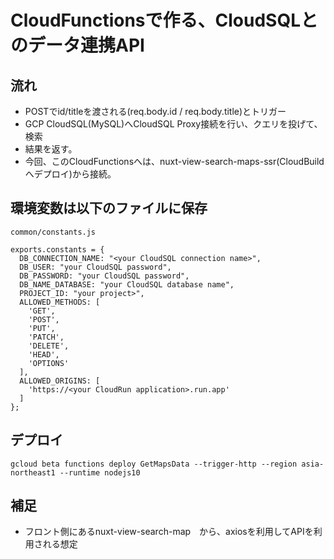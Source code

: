 # CloudFunctionsで作る、CloudSQLとのデータ連携API
## 流れ
- POSTでid/titleを渡される(req.body.id / req.body.title)とトリガー
- GCP CloudSQL(MySQL)へCloudSQL Proxy接続を行い、クエリを投げて、検索
- 結果を返す。
- 今回、このCloudFunctionsへは、nuxt-view-search-maps-ssr(CloudBuildへデプロイ)から接続。

## 環境変数は以下のファイルに保存
```common/constants.js```
```
exports.constants = {
  DB_CONNECTION_NAME: "<your CloudSQL connection name>",
  DB_USER: "your CloudSQL password",
  DB_PASSWORD: "your CloudSQL password",
  DB_NAME_DATABASE: "your CloudSQL database name",
  PROJECT_ID: "your project>",
  ALLOWED_METHODS: [
    'GET',
    'POST',
    'PUT',
    'PATCH',
    'DELETE',
    'HEAD',
    'OPTIONS'
  ],
  ALLOWED_ORIGINS: [
    'https://<your CloudRun application>.run.app'
  ]
};
```

## デプロイ
``` gcloud beta functions deploy GetMapsData --trigger-http --region asia-northeast1 --runtime nodejs10 ```

## 補足
- フロント側にあるnuxt-view-search-map　から、axiosを利用してAPIを利用される想定

